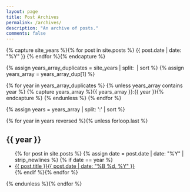 ```yaml
---
layout: page
title: Post Archives
permalink: /archives/
description: "An archive of posts."
comments: false
---
```


{% capture site_years %}{% for post in site.posts %}
  {{ post.date | date: "%Y" }}
{% endfor %}{% endcapture %}

{% assign years_array_duplicates = site_years | split:&nbsp; | sort %}
{% assign years_array = years_array_dup[1] %}

{% for year in years_array_duplicates %}
  {% unless years_array contains year %}
  {% capture years_array %}{{ years_array }}:{{ year }}{% endcapture %}
   {% endunless %}
{% endfor %}

{% assign years = years_array | split: ':' | sort %}

{% for year in years reversed %}{% unless forloop.last %}
<h2 id="{{ year }}">{{ year }}</h2>
<ul class="post-list">
{% for post in site.posts %}
{% assign date = post.date | date: "%Y" | strip_newlines %}
{% if date == year %}
<li><a href="{{ site.url }}{{ post.url }}">{{ post.title }}<span class="entry-date"><time datetime="{{ post.date | date_to_xmlschema }}">{{ post.date | date: "%B %d, %Y" }}</time></span></a></li>
{% endif %}{% endfor %}
</ul>

{% endunless %}{% endfor %}
